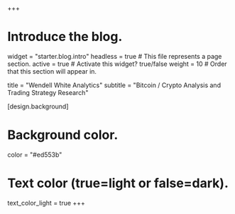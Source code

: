 +++
# Introduce the blog.
widget = "starter.blog.intro"
headless = true  # This file represents a page section.
active = true  # Activate this widget? true/false
weight = 10  # Order that this section will appear in.

title = "Wendell White Analytics"
subtitle = "Bitcoin / Crypto Analysis and Trading Strategy Research"

[design.background]
  # Background color.
  color = "#ed553b"

  # Text color (true=light or false=dark).
  text_color_light = true
+++
